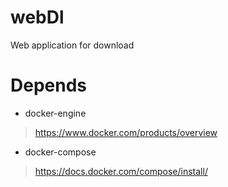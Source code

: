 # webDl
Web application for download

# Depends
* docker-engine
> https://www.docker.com/products/overview
* docker-compose
> https://docs.docker.com/compose/install/
